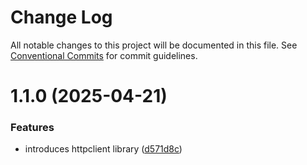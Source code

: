 # Change Log

All notable changes to this project will be documented in this file.
See [Conventional Commits](https://conventionalcommits.org) for commit guidelines.

# 1.1.0 (2025-04-21)


### Features

* introduces httpclient library ([d571d8c](https://github.com/avanzu/node-packages/commit/d571d8c799b7e6b1d6d21468bdf76f58f837c093))
